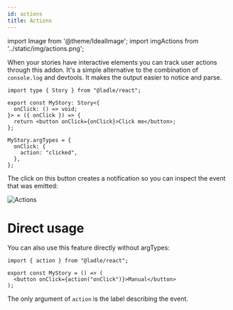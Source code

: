 ```yaml
---
id: actions
title: Actions
---
```


import Image from '@theme/IdealImage';
import imgActions from '../static/img/actions.png';

When your stories have interactive elements you can track user actions through this addon. It's a simple alternative to the combination of `console.log` and devtools. It makes the output easier to notice and parse.

```tsx
import type { Story } from "@ladle/react";

export const MyStory: Story<{
  onClick: () => void;
}> = ({ onClick }) => {
  return <button onClick={onClick}>Click me</button>;
};

MyStory.argTypes = {
  onClick: {
    action: "clicked",
  },
};
```

The click on this button creates a notification so you can inspect the event that was emitted:

<Image img={imgActions} alt="Actions" />

# Direct usage

You can also use this feature directly without argTypes:

```tsx
import { action } from "@ladle/react";

export const MyStory = () => (
  <button onClick={action("onClick")}>Manual</button>
);
```

The only argument of `action` is the label describing the event.
